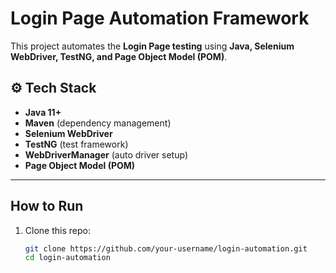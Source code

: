 #  Login Page Automation Framework

This project automates the **Login Page testing** using **Java, Selenium WebDriver, TestNG, and Page Object Model (POM)**.


## ⚙ Tech Stack

- **Java 11+**
- **Maven** (dependency management)
- **Selenium WebDriver**
- **TestNG** (test framework)
- **WebDriverManager** (auto driver setup)
- **Page Object Model (POM)**

---

##  How to Run

1. Clone this repo:
   ```bash
   git clone https://github.com/your-username/login-automation.git
   cd login-automation



